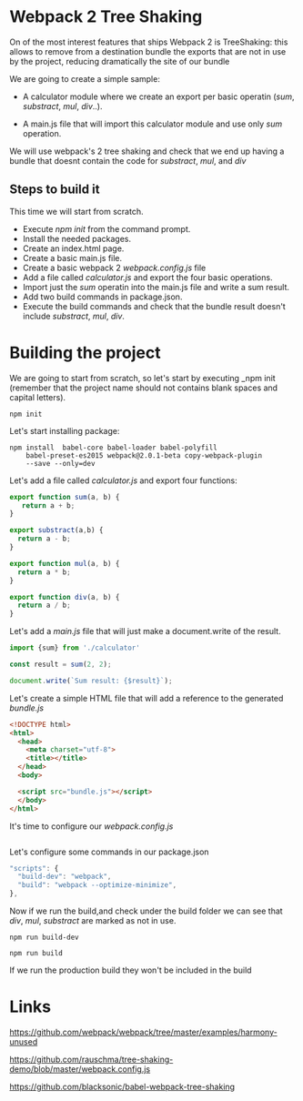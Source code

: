 # Webpack 2 Tree Shaking

On of the most interest features that ships Webpack 2 is TreeShaking: this
allows to remove from a destination bundle the exports that are not in use
by the project, reducing dramatically the site of our bundle

We are going to create a simple sample:

 - A calculator module where we create an export per basic operatin (_sum_, _substract_, _mul_, _div_..).

 - A main.js file that will import this calculator module and use only _sum_ operation.

We will use webpack's 2 tree shaking and check that we end up having a bundle that doesnt
contain the code for _substract_, _mul_, and _div_


## Steps to build it

This time we will start from scratch.

- Execute _npm init_ from the command prompt.
- Install the needed packages.
- Create an index.html page.
- Create a basic main.js file.
- Create a basic webpack 2 _webpack.config.js_ file
- Add a file called _calculator.js_ and export the four basic operations.
- Import just the _sum_ operatin into the main.js file and write a sum result.
- Add two build commands in package.json.
- Execute the build commands and check that the bundle result doesn't include
_substract_, _mul_, _div_.

# Building the project

We are going to start from scratch, so let's start by executing _npm init
(remember that the project name should not contains blank spaces and capital
letters).

```
npm init
```

Let's start installing package:

```
npm install  babel-core babel-loader babel-polyfill
    babel-preset-es2015 webpack@2.0.1-beta copy-webpack-plugin
    --save --only=dev
```

Let's add a file called _calculator.js_ and export four functions:

```javascript
export function sum(a, b) {
   return a + b;
}

export substract(a,b) {
  return a - b;
}

export function mul(a, b) {
  return a * b;
}

export function div(a, b) {
  return a / b;
}
```

Let's add a _main.js_ file that will just make a document.write of the result.

```javascript
import {sum} from './calculator'

const result = sum(2, 2);

document.write(`Sum result: {$result}`);
```

Let's create a simple HTML file that will add a reference to the generated
_bundle.js_

```HTML
<!DOCTYPE html>
<html>
  <head>
    <meta charset="utf-8">
    <title></title>
  </head>
  <body>

  <script src="bundle.js"></script>
  </body>
</html>
```

It's time to configure our _webpack.config.js_

```javascript
```

Let's configure some commands in our package.json

```javascript
"scripts": {
  "build-dev": "webpack",
  "build": "webpack --optimize-minimize",
},
```

Now if we run the build,and check under the build folder we can see that
_div_, _mul_, _substract_ are marked as not in use.

```
npm run build-dev
```

```
npm run build
```



If we run the production build they won't be included in the build


# Links

https://github.com/webpack/webpack/tree/master/examples/harmony-unused

https://github.com/rauschma/tree-shaking-demo/blob/master/webpack.config.js

https://github.com/blacksonic/babel-webpack-tree-shaking
